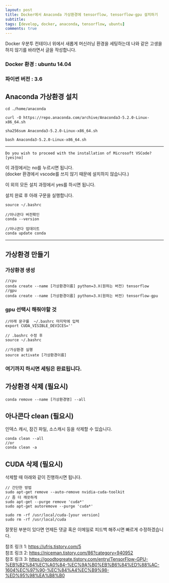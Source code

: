 ```yaml
---
layout: post
title: Docker에서 Anaconda 가상환경에 tensorflow, tensorflow-gpu 설치하기
subtitle: 
tags: [develop, docker, anaconda, tensorflow, ubuntu]
comments: true
---
```


Docker 우분투 컨테이너 위에서 새롭게 머신러닝 환경을 세팅하는데 나와 같은 고생을 하지 않기를 바라면서 글을 작성합니다.  

### Docker 환경 : ubuntu 14.04  
### 파이썬 버전 : 3.6

## Anaconda 가상환경 설치

```
cd ./home/anaconda

curl -O https://repo.anaconda.com/archive/Anaconda3-5.2.0-Linux-x86_64.sh

sha256sum Anaconda3-5.2.0-Linux-x86_64.sh

bash Anaconda3-5.2.0-Linux-x86_64.sh
```
<hr>  

```
Do you wish to proceed with the installation of Microsoft VSCode? [yes|no]
```
이 과정에서는 no를 누르시면 됩니다.  
(docker 환경에서 vscode를 쓰지 않기 때문에 설치하지 않습니다.)


이 외의 모든 설치 과정에서 yes를 하시면 됩니다.

설치 완료 후 아래 구문을 실행합니다.
```
source ~/.bashrc

//아나콘다 버전확인
conda --version

//아나콘다 업데이트
conda update conda
```
<hr>

## 가상환경 만들기

### 가상환경 생성
```
//cpu 
conda create --name [가상환경이름] python=3.X(원하는 버전) tensorflow
//gpu 
conda create --name [가상환경이름] python=3.X(원하는 버전) tensorflow-gpu
```

### gpu 선택시 해줘야할 것
```
//아래 문구를  ~/.bashrc 마지막에 입력
export CUDA_VISIBLE_DEVICES=''

// .bashrc 수정 후
source ~/.bashrc
```

```
//가상환경 실행
source activate [가상환경이름]
```
### 여기까지 하시면 세팅은 완료됩니다.


## 가상환경 삭제 (필요시)

```
conda remove --name [가상환경명] --all
```

## 아나콘다 clean (필요시)
인덱스 캐시, 잠긴 파일, 소스캐시 등을 삭제할 수 있습니다.
```
conda clean --all
//or
conda clean -a
```

## CUDA 삭제 (필요시)
삭제할 때 아래와 같이 진행하시면 됩니다.
```
// 간단한 방법 
sudo apt-get remove --auto-remove nvidia-cuda-toolkit
// 좀 더 깨끗하게 
sudo apt-get --purge remove 'cuda*' 
sudo apt-get autoremove --purge 'cuda*' 

sudo rm -rf /usr/local/cuda-[your version] 
sudo rm -rf /usr/local/cuda
```

잘못된 부분이 있다면 언제든 댓글 혹은 이메일로 피드백 해주시면 빠르게 수정하겠습니다.

참조 링크 1: https://ufris.tistory.com/5  
참조 링크 2: https://niceman.tistory.com/86?category=940952  
참조 링크 3: https://goodtogreate.tistory.com/entry/TensorFlow-GPU-%EB%B2%84%EC%A0%84-%EC%9A%B0%EB%B6%84%ED%88%AC-1604%EC%97%90-%EC%84%A4%EC%B9%98-%ED%95%98%EA%B8%B0  